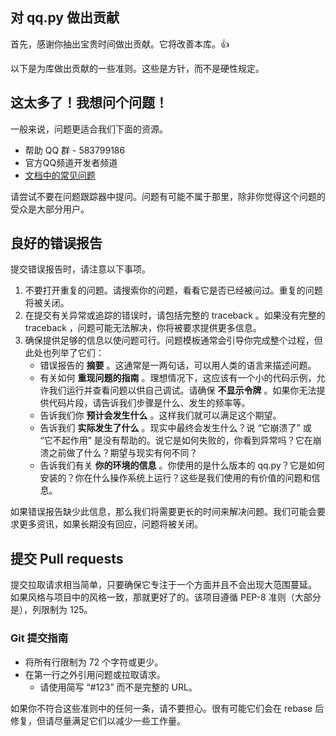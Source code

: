 ## 对 qq.py 做出贡献

首先，感谢你抽出宝贵时间做出贡献。它将改善本库。:+1:

以下是为库做出贡献的一些准则。这些是方针，而不是硬性规定。

## 这太多了！我想问个问题！

一般来说，问题更适合我们下面的资源。

- 帮助 QQ 群 - 583799186
- 官方QQ频道开发者频道
- [文档中的常见问题](https://qqpy.readthedocs.io/zh_CN/latest/faq.html)

请尝试不要在问题跟踪器中提问。问题有可能不属于那里，除非你觉得这个问题的受众是大部分用户。

## 良好的错误报告

提交错误报告时，请注意以下事项。

1. 不要打开重复的问题。请搜索你的问题，看看它是否已经被问过。重复的问题将被关闭。
2. 在提交有关异常或追踪的错误时，请包括完整的 traceback 。如果没有完整的 traceback ，问题可能无法解决，你将被要求提供更多信息。
3. 确保提供足够的信息以使问题可行。问题模板通常会引导你完成整个过程，但此处也列举了它们：
    - 错误报告的 **摘要** 。这通常是一两句话，可以用人类的语言来描述问题。
    - 有关如何 **重现问题的指南** 。理想情况下，这应该有一个小的代码示例，允许我们运行并查看问题以供自己调试。请确保 **不显示令牌** 。如果你无法提供代码片段，请告诉我们步骤是什么、发生的频率等。
    - 告诉我们你 **预计会发生什么** 。这样我们就可以满足这个期望。
    - 告诉我们 **实际发生了什么** 。现实中最终会发生什么？说 “它崩溃了” 或 “它不起作用” 是没有帮助的。说它是如何失败的，你看到异常吗？它在崩溃之前做了什么？期望与现实有何不同？
    - 告诉我们有关 **你的环境的信息** 。你使用的是什么版本的 qq.py？它是如何安装的？你在什么操作系统上运行？这些是我们使用的有价值的问题和信息。

如果错误报告缺少此信息，那么我们将需要更长的时间来解决问题。我们可能会要求更多资讯，如果长期没有回应，问题将被关闭。

## 提交 Pull requests

提交拉取请求相当简单，只要确保它专注于一个方面并且不会出现大范围蔓延。
如果风格与项目中的风格一致，那就更好了的。该项目遵循 PEP-8 准则（大部分是），列限制为 125。

### Git 提交指南

- 将所有行限制为 72 个字符或更少。
- 在第一行之外引用问题或拉取请求。
    - 请使用简写 “#123” 而不是完整的 URL。

如果你不符合这些准则中的任何一条，请不要担心。很有可能它们会在 rebase 后修复，但请尽量满足它们以减少一些工作量。
